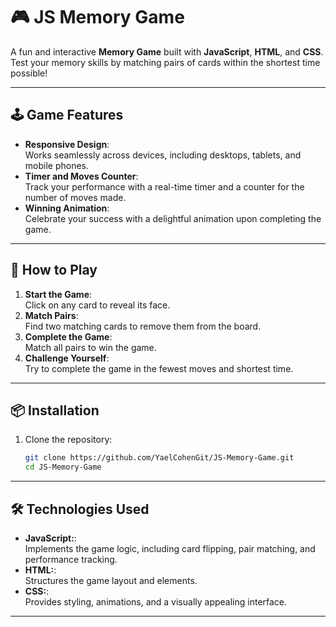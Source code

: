 # 🎮 JS Memory Game

A fun and interactive **Memory Game** built with **JavaScript**, **HTML**, and **CSS**.  
Test your memory skills by matching pairs of cards within the shortest time possible!  

---

## 🕹️ Game Features

- **Responsive Design**:  
  Works seamlessly across devices, including desktops, tablets, and mobile phones.  
- **Timer and Moves Counter**:  
  Track your performance with a real-time timer and a counter for the number of moves made.  
- **Winning Animation**:  
  Celebrate your success with a delightful animation upon completing the game.

---

## 🚀 How to Play

1. **Start the Game**:  
   Click on any card to reveal its face.
2. **Match Pairs**:  
   Find two matching cards to remove them from the board.
3. **Complete the Game**:  
   Match all pairs to win the game.
4. **Challenge Yourself**:  
   Try to complete the game in the fewest moves and shortest time.

---

## 📦 Installation

1. Clone the repository:
   ```bash
   git clone https://github.com/YaelCohenGit/JS-Memory-Game.git
   cd JS-Memory-Game
   
---

## 🛠️ Technologies Used
- **JavaScript:**:  
  Implements the game logic, including card flipping, pair matching, and performance tracking.
- **HTML:**:  
  Structures the game layout and elements.  
- **CSS:**:  
  Provides styling, animations, and a visually appealing interface.

---


  

